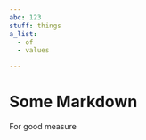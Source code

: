 ```yaml
---
abc: 123
stuff: things
a_list:
  - of
  - values

---
```










# Some Markdown

For good measure








